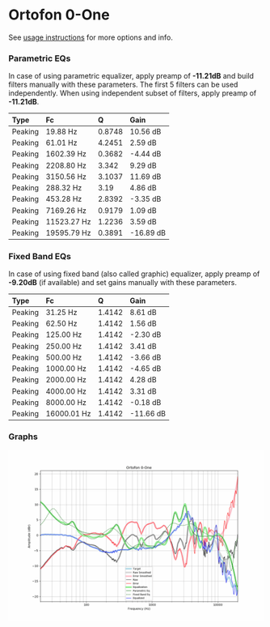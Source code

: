 # Ortofon 0-One
See [usage instructions](https://github.com/jaakkopasanen/AutoEq#usage) for more options and info.

### Parametric EQs
In case of using parametric equalizer, apply preamp of **-11.21dB** and build filters manually
with these parameters. The first 5 filters can be used independently.
When using independent subset of filters, apply preamp of **-11.21dB**.

| Type    | Fc          |      Q | Gain      |
|:--------|:------------|:-------|:----------|
| Peaking | 19.88 Hz    | 0.8748 | 10.56 dB  |
| Peaking | 61.01 Hz    | 4.2451 | 2.59 dB   |
| Peaking | 1602.39 Hz  | 0.3682 | -4.44 dB  |
| Peaking | 2208.80 Hz  | 3.342  | 9.29 dB   |
| Peaking | 3150.56 Hz  | 3.1037 | 11.69 dB  |
| Peaking | 288.32 Hz   | 3.19   | 4.86 dB   |
| Peaking | 453.28 Hz   | 2.8392 | -3.35 dB  |
| Peaking | 7169.26 Hz  | 0.9179 | 1.09 dB   |
| Peaking | 11523.27 Hz | 1.2236 | 3.59 dB   |
| Peaking | 19595.79 Hz | 0.3891 | -16.89 dB |

### Fixed Band EQs
In case of using fixed band (also called graphic) equalizer, apply preamp of **-9.20dB**
(if available) and set gains manually with these parameters.

| Type    | Fc          |      Q | Gain      |
|:--------|:------------|:-------|:----------|
| Peaking | 31.25 Hz    | 1.4142 | 8.61 dB   |
| Peaking | 62.50 Hz    | 1.4142 | 1.56 dB   |
| Peaking | 125.00 Hz   | 1.4142 | -2.30 dB  |
| Peaking | 250.00 Hz   | 1.4142 | 3.41 dB   |
| Peaking | 500.00 Hz   | 1.4142 | -3.66 dB  |
| Peaking | 1000.00 Hz  | 1.4142 | -4.65 dB  |
| Peaking | 2000.00 Hz  | 1.4142 | 4.28 dB   |
| Peaking | 4000.00 Hz  | 1.4142 | 3.31 dB   |
| Peaking | 8000.00 Hz  | 1.4142 | -0.18 dB  |
| Peaking | 16000.01 Hz | 1.4142 | -11.66 dB |

### Graphs
![](./Ortofon%200-One.png)
